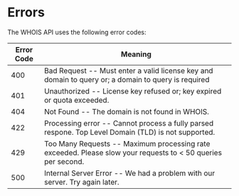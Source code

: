 # Errors


The WHOIS API uses the following error codes:


Error Code | Meaning
---------- | -------
400 | Bad Request -- Must enter a valid license key and domain to query or; a domain to query is required
401 | Unauthorized -- License key refused or; key expired or quota exceeded.
404 | Not Found -- The domain is not found in WHOIS.
422 | Processing error -- Cannot process a fully parsed respone. Top Level Domain (TLD) is not supported.
429 | Too Many Requests -- Maximum processing rate exceeded. Please slow your requests to < 50 queries per second.
500 | Internal Server Error -- We had a problem with our server. Try again later.
